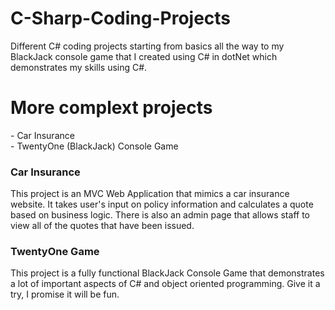 # C-Sharp-Coding-Projects
Different C# coding projects starting from basics all the way to my BlackJack console game that I created using C# in dotNet which demonstrates my skills using C#.

<h1>More complext projects</h1>
- Car Insurance </br>
- TwentyOne (BlackJack) Console Game


<h3>Car Insurance</h3
  <p>This project is an MVC Web Application that mimics a car insurance website. It takes user's input on policy information and calculates a quote based on business logic. There is also an admin page that allows staff to view all of the quotes that have been issued.</p>
    
<h3>TwentyOne Game</h3>
  <p>This project is a fully functional BlackJack Console Game that demonstrates a lot of important aspects of C# and object oriented programming. Give it a try, I promise it will be fun.</p>
